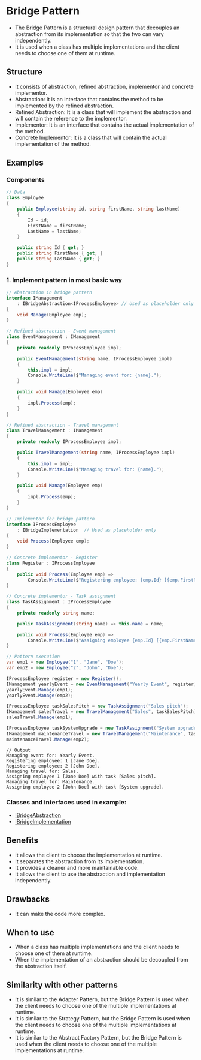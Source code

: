 ﻿# Bridge Pattern

- The Bridge Pattern is a structural design pattern that decouples an abstraction from its implementation so that the two can vary independently.
- It is used when a class has multiple implementations and the client needs to choose one of them at runtime.

## Structure

- It consists of abstraction, refined abstraction, implementor and concrete implementor.
- Abstraction: It is an interface that contains the method to be implemented by the refined abstraction.
- Refined Abstraction: It is a class that will implement the abstraction and will contain the reference to the implementor.
- Implementor: It is an interface that contains the actual implementation of the method.
- Concrete Implementor: It is a class that will contain the actual implementation of the method.

## Examples

### Components

```csharp
// Data
class Employee
{
    public Employee(string id, string firstName, string lastName)
    {
        Id = id;
        FirstName = firstName;
        LastName = lastName;
    }

    public string Id { get; }
    public string FirstName { get; }
    public string LastName { get; }
}
```

### 1. Implement pattern in most basic way

```csharp
// Abstraction in bridge pattern
interface IManagement
    : IBridgeAbstraction<IProcessEmployee> // Used as placeholder only
{
    void Manage(Employee emp);
}

// Refined abstraction - Event management
class EventManagement : IManagement
{
    private readonly IProcessEmployee impl;

    public EventManagement(string name, IProcessEmployee impl)
    {
        this.impl = impl;
        Console.WriteLine($"Managing event for: {name}.");
    }

    public void Manage(Employee emp)
    {
        impl.Process(emp);
    }
}

// Refined abstraction - Travel management
class TravelManagement : IManagement
{
    private readonly IProcessEmployee impl;

    public TravelManagement(string name, IProcessEmployee impl)
    {
        this.impl = impl;
        Console.WriteLine($"Managing travel for: {name}.");
    }

    public void Manage(Employee emp)
    {
        impl.Process(emp);
    }
}

// Implementor for bridge pattern
interface IProcessEmployee
    : IBridgeImplementation  // Used as placeholder only
{
    void Process(Employee emp);
}

// Concrete implementor - Register
class Register : IProcessEmployee
{
    public void Process(Employee emp) =>
        Console.WriteLine($"Registering employee: {emp.Id} [{emp.FirstName} {emp.LastName}].");
}

// Concrete implementor - Task assignment
class TaskAssignment : IProcessEmployee
{
    private readonly string name;

    public TaskAssignment(string name) => this.name = name;

    public void Process(Employee emp) =>
        Console.WriteLine($"Assigning employee {emp.Id} [{emp.FirstName} {emp.LastName}] with task [{name}].");
}

// Pattern execution
var emp1 = new Employee("1", "Jane", "Doe");
var emp2 = new Employee("2", "John", "Doe");

IProcessEmployee register = new Register();
IManagement yearlyEvent = new EventManagement("Yearly Event", register);
yearlyEvent.Manage(emp1);
yearlyEvent.Manage(emp2);

IProcessEmployee taskSalesPitch = new TaskAssignment("Sales pitch");
IManagement salesTravel = new TravelManagement("Sales", taskSalesPitch);
salesTravel.Manage(emp1);

IProcessEmployee taskSystemUpgrade = new TaskAssignment("System upgrade");
IManagement maintenanceTravel = new TravelManagement("Maintenance", taskSystemUpgrade);
maintenanceTravel.Manage(emp2);
```

```
// Output
Managing event for: Yearly Event.
Registering employee: 1 [Jane Doe].
Registering employee: 2 [John Doe].
Managing travel for: Sales.
Assigning employee 1 [Jane Doe] with task [Sales pitch].
Managing travel for: Maintenance.
Assigning employee 2 [John Doe] with task [System upgrade].
```

### Classes and interfaces used in example:

- [IBridgeAbstraction](./../../GofPatterns/Structural/BridgePattern/IBridgeAbstraction.cs)
- [IBridgeImplementation](./../../GofPatterns/Structural/BridgePattern/IBridgeImplementation.cs)

## Benefits

- It allows the client to choose the implementation at runtime.
- It separates the abstraction from its implementation.
- It provides a cleaner and more maintainable code.
- It allows the client to use the abstraction and implementation independently.

## Drawbacks

- It can make the code more complex.

## When to use

- When a class has multiple implementations and the client needs to choose one of them at runtime.
- When the implementation of an abstraction should be decoupled from the abstraction itself.

## Similarity with other patterns

- It is similar to the Adapter Pattern, but the Bridge Pattern is used when the client needs to choose one of the multiple implementations at runtime.
- It is similar to the Strategy Pattern, but the Bridge Pattern is used when the client needs to choose one of the multiple implementations at runtime.
- It is similar to the Abstract Factory Pattern, but the Bridge Pattern is used when the client needs to choose one of the multiple implementations at runtime.